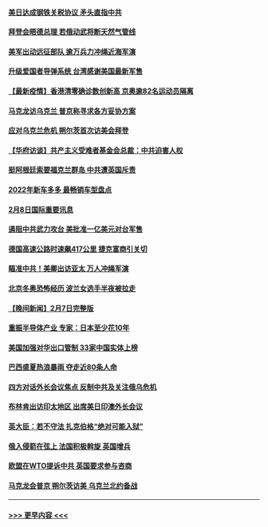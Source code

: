 #### [美日达成钢铁关税协议 矛头直指中共](../pages/prog202/a103343161.md?t=02091050) 
#### [拜登会晤德总理 若俄动武将断天然气管线](../pages/prog202/a103343189.md?t=02091050) 
#### [美军出动远征部队 逾万兵力冲绳近海军演](../pages/prog202/a103343156.md?t=02091050) 
#### [升级爱国者导弹系统 台湾感谢美国最新军售](../pages/prog202/a103343145.md?t=02091050) 
#### [【最新疫情】香港清零确诊数创新高 京奥逾82名运动员隔离](../pages/prog202/a103343049.md?t=02091050) 
#### [马克龙访乌克兰 普京称寻求各方妥协方案](../pages/prog202/a103342954.md?t=02091050) 
#### [应对乌克兰危机 朔尔茨首次访美会拜登](../pages/prog202/a103342947.md?t=02091050) 
#### [【华府访谈】共产主义受难者基金会总裁：中共迫害人权](../pages/prog202/a103342930.md?t=02091050) 
#### [挺阿根廷索要福克兰群岛 中共遭英国斥责](../pages/prog202/a103342790.md?t=02091050) 
#### [2022年新车多多 最畅销车型盘点](../pages/prog202/a103342839.md?t=02091050) 
#### [2月8日国际重要讯息](../pages/prog202/a103342672.md?t=02091050) 
#### [遏阻中共武力攻台 美批准一亿美元对台军售](../pages/prog202/a103342662.md?t=02091050) 
#### [德国高速公路时速飙417公里 捷克富商引关切](../pages/prog202/a103342520.md?t=02091050) 
#### [瞄准中共！美卿出访亚太 万人冲绳军演](../pages/prog202/a103342575.md?t=02091050) 
#### [北京冬奥恐怖经历 波兰女选手半夜被拉走](../pages/prog202/a103342532.md?t=02091050) 
#### [【晚间新闻】2月7日完整版](../pages/prog202/a103342375.md?t=02091050) 
#### [重振半导体产业 专家：日本至少花10年](../pages/prog202/a103342468.md?t=02091050) 
#### [美国加强对华出口管制 33家中国实体上榜](../pages/prog202/a103342431.md?t=02091050) 
#### [巴西盛夏热浪暴雨 夺走近80条人命](../pages/prog202/a103342430.md?t=02091050) 
#### [四方对话外长会议焦点 反制中共及关注俄乌危机](../pages/prog202/a103342397.md?t=02091050) 
#### [布林肯出访印太地区 出席美日印澳外长会议](../pages/prog202/a103342233.md?t=02091050) 
#### [英大臣：若不守法 扎克伯格“绝对可能入狱”](../pages/prog202/a103342189.md?t=02091050) 
#### [俄入侵箭在弦上 法国积极斡旋 英国增兵](../pages/prog202/a103342243.md?t=02091050) 
#### [欧盟在WTO提诉中共 英国要求参与咨商](../pages/prog202/a103342177.md?t=02091050) 
#### [马克龙会普京 朔尔茨访美 乌克兰北约备战](../pages/prog202/a103342009.md?t=02091050) 

----
#### [ >>> 更早内容 <<< ](../indexes/prog202-earlier.md)
